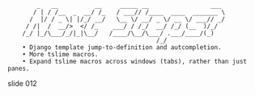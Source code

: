             _   __          __     _____ __                 ___
           / | / /__  _  __/ /_   / ___// /____  ____  _______ \
          /  |/ / _ \| |/_/ __/   \__ \/ __/ _ \/ __ \/ ___// _/
         / /|  /  __/>  </ /_    ___/ / /_/  __/ /_/ (__  )/_/
        /_/ |_/\___/_/|_|\__/   /____/\__/\___/ .___/____/(_)
                                             /_/
        • Django template jump-to-definition and autcompletion.
        • More tslime macros.
        • Expand tslime macros across windows (tabs), rather than just panes.















































































slide 012
